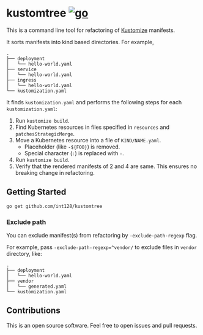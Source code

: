 # kustomtree [![go](https://github.com/int128/kustomtree/actions/workflows/go.yaml/badge.svg)](https://github.com/int128/kustomtree/actions/workflows/go.yaml)

This is a command line tool for refactoring of [Kustomize](https://github.com/kubernetes-sigs/kustomize) manifests.

It sorts manifests into kind based directories.
For example,

```
.
├── deployment
│   └── hello-world.yaml
├── service
│   └── hello-world.yaml
├── ingress
│   └── hello-world.yaml
└── kustomization.yaml
```

It finds `kustomization.yaml` and performs the following steps for each `kustomization.yaml`:

1. Run `kustomize build`.
1. Find Kubernetes resources in files specified in `resources` and `patchesStrategicMerge`.
1. Move a Kubernetes resource into a file of `KIND/NAME.yaml`.
   - Placeholder (like `-${FOO}`) is removed.
   - Special character (`:`) is replaced with `-`.
1. Run `kustomize build`.
1. Verify that the rendered manifests of 2 and 4 are same.
   This ensures no breaking change in refactoring.


## Getting Started

```sh
go get github.com/int128/kustomtree
```

### Exclude path

You can exclude manifest(s) from refactoring by `-exclude-path-regexp` flag.

For example, pass `-exclude-path-regexp=^vendor/` to exclude files in `vendor` directory, like:

```
.
├── deployment
│   └── hello-world.yaml
├── vendor
│   └── generated.yaml
└── kustomization.yaml
```


## Contributions

This is an open source software.
Feel free to open issues and pull requests.
